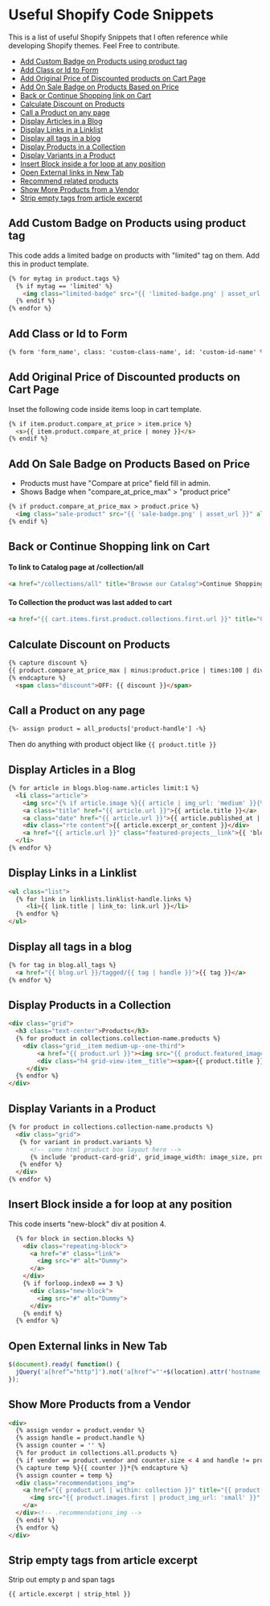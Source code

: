 # Useful Shopify Code Snippets

This is a list of useful Shopify Snippets that I often reference while developing Shopify themes. Feel Free to contribute.

* [Add Custom Badge on Products using product tag](#add-custom-badge-on-products-using-product-tag)
* [Add Class or Id to Form](#add-class-or-id-to-form)
* [Add Original Price of Discounted products on Cart Page](#add-original-price-of-discounted-products-on-cart-page)
* [Add On Sale Badge on Products Based on Price](#add-on-sale-badge-on-products-based-on-price)
* [Back or Continue Shopping link on Cart](#back-or-continue-shopping-link-on-cart)
* [Calculate Discount on Products](#calculate-discount-on-products)
* [Call a Product on any page](#call-a-product-on-any-page)
* [Display Articles in a Blog](#display-articles-in-a-blog)
* [Display Links in a Linklist](#display-links-in-a-linklist)
* [Display all tags in a blog](#display-all-tags-in-a-blog)
* [Display Products in a Collection](#display-products-in-a-collection)
* [Display Variants in a Product](#display-variants-in-a-product)
* [Insert Block inside a for loop at any position](#insert-block-inside-a-for-loop-at-any-position)
* [Open External links in New Tab](#open-external-links-in-new-tab)
* [Recommend related products](https://help.shopify.com/themes/customization/products/recommend-related-products)
* [Show More Products from a Vendor](#show-more-products-from-a-vendor)
* [Strip empty tags from article excerpt](#strip-empty-tags-from-article-excerpt)

## Add Custom Badge on Products using product tag
This code adds a limited badge on products with "limited" tag on them. Add this in product template.
```html
{% for mytag in product.tags %}
  {% if mytag == 'limited' %}
    <img class="limited-badge" src="{{ 'limited-badge.png' | asset_url }}" alt="Limited Badge">
  {% endif %}
{% endfor %}
```

## Add Class or Id to Form
```html
{% form 'form_name', class: 'custom-class-name', id: 'custom-id-name' %}
```

## Add Original Price of Discounted products on Cart Page
Inset the following code inside items loop in cart template.
```html
{% if item.product.compare_at_price > item.price %}
  <s>{{ item.product.compare_at_price | money }}</s>
{% endif %}
```

## Add On Sale Badge on Products Based on Price
* Products must have "Compare at price" field fill in admin.
* Shows Badge when "compare_at_price_max" > "product price"
```html
{% if product.compare_at_price_max > product.price %}
  <img class="sale-product" src="{{ 'sale-badge.png' | asset_url }}" alt="On Sale Badge">
{% endif %}
```

## Back or Continue Shopping link on Cart
#### To link to Catalog page at /collection/all
```html
<a href="/collections/all" title="Browse our Catalog">Continue Shopping</a>
```
#### To Collection the product was last added to cart
```html
<a href="{{ cart.items.first.product.collections.first.url }}" title="Continue Shopping">Continue Shopping</a>
```

## Calculate Discount on Products
```html
{% capture discount %}
{{ product.compare_at_price_max | minus:product.price | times:100 | divided_by:product.compare_at_price_max }}%
{% endcapture %}
  <span class="discount">OFF: {{ discount }}</span>
```

## Call a Product on any page
```html
{%- assign product = all_products['product-handle'] -%}
```
Then do anything with product object like ```{{ product.title }}```

## Display Articles in a Blog
```html
{% for article in blogs.blog-name.articles limit:1 %}
  <li class="article">
    <img src="{% if article.image %}{{ article | img_url: 'medium' }}{% endif %}" alt="" >
    <a class="title" href="{{ article.url }}">{{ article.title }}</a>
    <a class="date" href="{{ article.url }}">{{ article.published_at | date: "%B %d, %Y" }}</a>
    <div class="rte content">{{ article.excerpt_or_content }}</div>
    <a href="{{ article.url }}" class="featured-projects__link">{{ 'blogs.article.read_more' | t }}</a>
  </li>
{% endfor %}
```

## Display Links in a Linklist
```html
<ul class="list">
  {% for link in linklists.linklist-handle.links %}
     <li>{{ link.title | link_to: link.url }}</li>
  {% endfor %}
</ul>
```

## Display all tags in a blog
```html
{% for tag in blog.all_tags %}
  <a href="{{ blog.url }}/tagged/{{ tag | handle }}">{{ tag }}</a>
{% endfor %}
```

## Display Products in a Collection
```html
<div class="grid">
  <h3 class="text-center">Products</h3>
  {% for product in collections.collection-name.products %}
    <div class="grid__item medium-up--one-third">
        <a href="{{ product.url }}"><img src="{{ product.featured_image | product_img_url: '345x' }}" alt="{{ product.title | escape  }}" /></a>
        <div class="h4 grid-view-item__title"><span>{{ product.title }}</span></div>
     </div>
  {% endfor %}
</div>
```

## Display Variants in a Product
```html
{% for product in collections.collection-name.products %}
  <div class="grid">
   {% for variant in product.variants %}
      <!-- some html product box layout here -->
      {% include 'product-card-grid', grid_image_width: image_size, product: variant %}
   {% endfor %}
  </div>
{% endfor %}
```

## Insert Block inside a for loop at any position
This code inserts "new-block" div at position 4.
```html
  {% for block in section.blocks %}
    <div class="repeating-block">
      <a href="#" class="link">
        <img src="#" alt="Dummy">
      </a>
    </div>
    {% if forloop.index0 == 3 %}
      <div class="new-block">
        <img src="#" alt="Dummy">
      </div>
    {% endif %}
  {% endfor %}
```

## Open External links in New Tab
```javascript
$(document).ready( function() {
  jQuery('a[href^="http"]').not('a[href^="'+$(location).attr('hostname')+'"]').attr('target', '_blank');
});
```

## Show More Products from a Vendor
```html
<div>
  {% assign vendor = product.vendor %}
  {% assign handle = product.handle %}
  {% assign counter = '' %}
  {% for product in collections.all.products %}
  {% if vendor == product.vendor and counter.size < 4 and handle != product.handle %}
  {% capture temp %}{{ counter }}*{% endcapture %}
  {% assign counter = temp %}
  <div class="recommendations_img">
    <a href="{{ product.url | within: collection }}" title="{{ product.title }}">
      <img src="{{ product.images.first | product_img_url: 'small' }}" alt="{{ product.title }}" />
    </a>
  </div><!-- .recommendations_img -->
  {% endif %}
  {% endfor %}
</div>
```

## Strip empty tags from article excerpt
Strip out empty p and span tags
```html
{{ article.excerpt | strip_html }}
```



